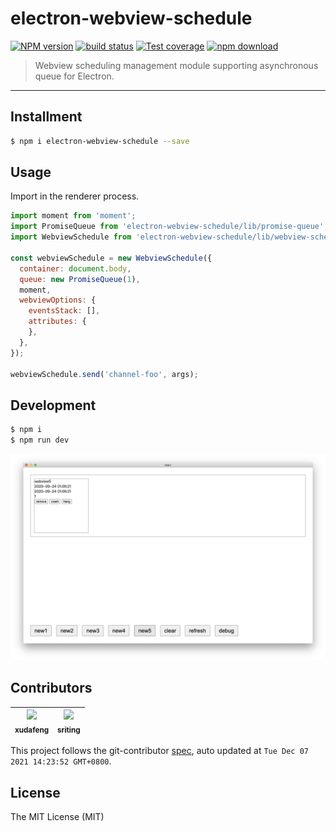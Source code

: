 # electron-webview-schedule

[![NPM version][npm-image]][npm-url]
[![build status][travis-image]][travis-url]
[![Test coverage][coveralls-image]][coveralls-url]
[![npm download][download-image]][download-url]

[npm-image]: https://img.shields.io/npm/v/electron-webview-schedule.svg
[npm-url]: https://npmjs.org/package/electron-webview-schedule
[travis-image]: https://api.travis-ci.com/electron-modules/electron-webview-schedule.svg?branch=master
[travis-url]: https://travis-ci.com/github/electron-modules/electron-webview-schedule
[coveralls-image]: https://img.shields.io/coveralls/electron-modules/electron-webview-schedule.svg
[coveralls-url]: https://coveralls.io/r/electron-modules/electron-webview-schedule?branch=master
[download-image]: https://img.shields.io/npm/dm/electron-webview-schedule.svg
[download-url]: https://npmjs.org/package/electron-webview-schedule

> Webview scheduling management module supporting asynchronous queue for Electron.

---

## Installment

```bash
$ npm i electron-webview-schedule --save
```

## Usage

Import in the renderer process.

```javascript
import moment from 'moment';
import PromiseQueue from 'electron-webview-schedule/lib/promise-queue';
import WebviewSchedule from 'electron-webview-schedule/lib/webview-schedule';

const webviewSchedule = new WebviewSchedule({
  container: document.body,
  queue: new PromiseQueue(1),
  moment,
  webviewOptions: {
    eventsStack: [],
    attributes: {
    },
  },
});

webviewSchedule.send('channel-foo', args);
```

## Development

```bash
$ npm i
$ npm run dev
```

![](./demo.png)

<!-- GITCONTRIBUTOR_START -->

## Contributors

|[<img src="https://avatars.githubusercontent.com/u/1011681?v=4" width="100px;"/><br/><sub><b>xudafeng</b></sub>](https://github.com/xudafeng)<br/>|[<img src="https://avatars.githubusercontent.com/u/17586742?v=4" width="100px;"/><br/><sub><b>sriting</b></sub>](https://github.com/sriting)<br/>|
| :---: | :---: |


This project follows the git-contributor [spec](https://github.com/xudafeng/git-contributor), auto updated at `Tue Dec 07 2021 14:23:52 GMT+0800`.

<!-- GITCONTRIBUTOR_END -->

## License

The MIT License (MIT)
